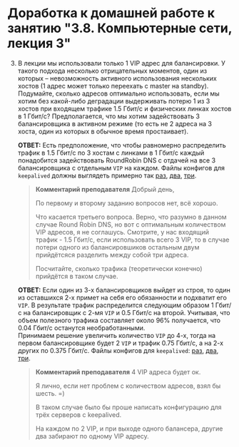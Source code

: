 # Доработка к домашней работе к занятию "3.8. Компьютерные сети, лекция 3"

3. В лекции мы использовали только 1 VIP адрес для балансировки. У такого подхода несколько отрицательных моментов, один из которых – невозможность активного использования нескольких хостов (1 адрес может только переехать с master на standby). Подумайте, сколько адресов оптимально использовать, если мы хотим без какой-либо деградации выдерживать потерю 1 из 3 хостов при входящем трафике 1.5 Гбит/с и физических линках хостов в 1 Гбит/с? Предполагается, что мы хотим задействовать 3 балансировщика в активном режиме (то есть не 2 адреса на 3 хоста, один из которых в обычное время простаивает).  

    __ОТВЕТ:__ Есть предположение, что чтобы равномерно распределить трафик в 1.5 Гбит/с по 3 хостам с линками в 1 Гбит/с каждый понадобится задействовать RoundRobin DNS с отдачей на все 3 балансировщика с отдельным `VIP` на каждом. Файлы конфигов для `keepalived` должны выглядеть примерно так [раз](https://github.com/tabwizard/devops-netology/blob/main/homework/03-sysadmin-08-net/3_keepalived_1.conf), [два](https://github.com/tabwizard/devops-netology/blob/main/homework/03-sysadmin-08-net/3_keepalived_2.conf), [три](https://github.com/tabwizard/devops-netology/blob/main/homework/03-sysadmin-08-net/3_keepalived_3.conf).  

    >**Комментарий преподавателя**
    >Добрый день,
    >
    >По первому и второму заданию вопросов нет, всё хорошо.
    >
    >Что касается третьего вопроса.
    Верно, что разумно в данном случае Round Robin DNS, но вот с оптимальным количеством VIP адресов, я не соглашусь.
    Смотрите, у нас входящий трафик - 1.5 Гбит/с, если использовать всего 3 VIP, то в случае потери одного из балансировшиков остальным двум прийдётсяся разделить между собой три адреса.
    >
    >Посчитайте, сколько трафика (теоретически конечно) прийдётся в таком случае.  
  
    __ОТВЕТ:__ Если один из 3-х балансировщиков выйдет из строя, то один из оставшихся 2-х примет на себя его обязанности и подхватит его `VIP`. В результате трафик распределится следующим образом 1 Гбит/с на балансировщик с 2-мя `VIP` и 0.5 Гбит/с на второй. Учитывая, что объем полезного трафика составляет около 96% получается, что 0.04 Гбит/с останутся необработанными.  
    Принимаем решение увеличить количество `VIP` до 4-х, тогда на первом балансировщике будет 2 `VIP` и трафик 0.75 Гбит/с, а на 2-х других по 0.375 Гбит/с. Файлы конфигов для `keepalived`: [раз](https://github.com/tabwizard/devops-netology/blob/main/homework/03-sysadmin-08-net/3_keepalived_1.conf), [два](https://github.com/tabwizard/devops-netology/blob/main/homework/03-sysadmin-08-net/3_keepalived_2.conf), [три](https://github.com/tabwizard/devops-netology/blob/main/homework/03-sysadmin-08-net/3_keepalived_3.conf).  

    >**Комментарий преподавателя**
    >4 VIP адреса будет ок.
    >
    >Я лично, если нет проблем с количеством адресов, взял бы шесть. =)
    >
    >В таком случае было бы проше написать конфигурацию для трёх серверов с keepalived.
    >
    >На каждом по 2 VIP, и при выходе одного балансера, другие два забирают по одному VIP адресу.
